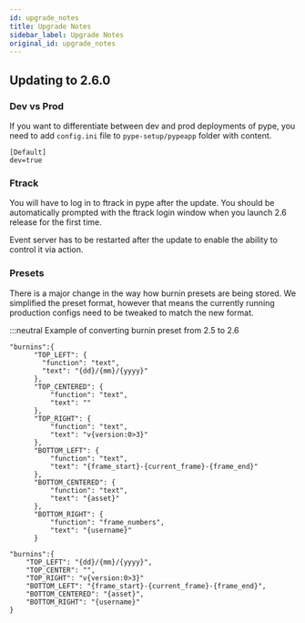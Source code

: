 ```yaml
---
id: upgrade_notes
title: Upgrade Notes
sidebar_label: Upgrade Notes
original_id: upgrade_notes
---
```


<a name="update_to_2.6.0"></a>
## Updating to 2.6.0 ##

### Dev vs Prod

If you want to differentiate between dev and prod deployments of pype, you need to add `config.ini` file to `pype-setup/pypeapp` folder with content.

```
[Default]
dev=true
```

### Ftrack

You will have to log in to ftrack in pype after the update. You should be automatically prompted with the ftrack login window when you launch 2.6 release for the first time.

Event server has to be restarted after the update to enable the ability to control it via action.


### Presets

There is a major change in the way how burnin presets are being stored. We simplified the preset format, however that means the currently running production configs need to be tweaked to match the new format.

:::neutral Example of converting burnin preset from 2.5 to 2.6
<!--DOCUSAURUS_CODE_TABS-->

<!--2.5 burnin preset-->

```
"burnins":{
      "TOP_LEFT": {
        "function": "text",
        "text": "{dd}/{mm}/{yyyy}"
      },
      "TOP_CENTERED": {
          "function": "text",
          "text": ""
      },
      "TOP_RIGHT": {
          "function": "text",
          "text": "v{version:0>3}"
      },
      "BOTTOM_LEFT": {
          "function": "text",
          "text": "{frame_start}-{current_frame}-{frame_end}"
      },
      "BOTTOM_CENTERED": {
          "function": "text",
          "text": "{asset}"
      },
      "BOTTOM_RIGHT": {
          "function": "frame_numbers",
          "text": "{username}"
      }
```

<!--2.6 burnin preset-->
```
"burnins":{
    "TOP_LEFT": "{dd}/{mm}/{yyyy}",
    "TOP_CENTER": "",
    "TOP_RIGHT": "v{version:0>3}"
    "BOTTOM_LEFT": "{frame_start}-{current_frame}-{frame_end}",
    "BOTTOM_CENTERED": "{asset}",
    "BOTTOM_RIGHT": "{username}"
}
```

<!--END_DOCUSAURUS_CODE_TABS-->
